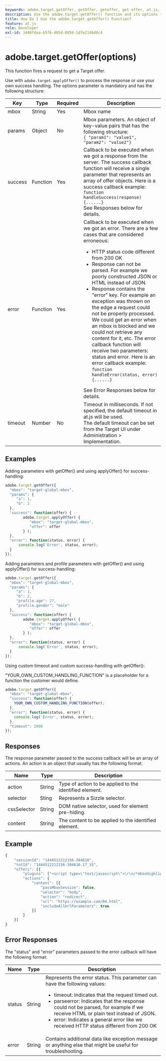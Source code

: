 ```yaml
---
keywords: adobe.target.getOffer, getOffer, getoffer, get offer, at.js, functions, function, $8
description: Use the adobe.target.getOffer() function and its options for the Adobe Target at.js library to fire requests to get a Target offer.
title: How Do I Use the adobe.target.getOffer() Function?
feature: at.js
role: Developer
exl-id: 3448fdaa-b5f6-465d-8858-1dfe214bd8c4
---
```

# adobe.target.getOffer(options)

This function fires a request to get a Target offer.

Use with `adobe.target.applyOffer()` to process the response or use your own success handling. The options parameter is mandatory and has the following structure:

| Key | Type | Required | Description |
|--- |--- |--- |--- |
|mbox|String|Yes|Mbox name|
|params|Object|No|Mbox parameters. An object of key-value pairs that has the following structure:<br />`{ "param1": "value1", "param2": "value2"}`|
|success|Function|Yes|Callback to be executed when we got a response from the server. The success callback function will receive a single parameter that represents an array of offer objects. Here is a success callback example:<br />`function handleSuccess(response){......}`<br />See Responses below for details.|
|error|Function|Yes|Callback to be executed when we got an error. There are a few cases that are considered erroneous:<ul><li>HTTP status code different from 200 OK</li><li>Response can not be parsed. For example we poorly constructed JSON or HTML instead of JSON.</li><li>Response contains the "error" key. For example an exception was thrown on the edge a request could not be properly processed. We could get an error when an mbox is blocked and we could not retrieve any content for it, etc. The error callback function will receive two parameters: status and error. Here is an error callback example: `function handleError(status, error){......}`</li></ul>See Error Responses below for details.|
|timeout|Number|No|Timeout in milliseconds. If not specified, the default timeout in at.js will be used.<br />The default timeout can be set from the Target UI under Administration > Implementation.|

## Examples

Adding parameters with getOffer() and using applyOffer() for success-handling:

```javascript
adobe.target.getOffer({   
  "mbox": "target-global-mbox", 
  "params": { 
     "a": 1, 
     "b": 2 
  }, 
  "success": function(offer) {           
        adobe.target.applyOffer( {  
           "mbox": "target-global-mbox", 
           "offer": offer  
        } ); 
  },   
  "error": function(status, error) {           
      console.log('Error', status, error); 
  } 
});
```

Adding parameters and profile parameters with getOffer() and using applyOffer() for success-handling:

```javascript
adobe.target.getOffer({   
  "mbox": "target-global-mbox", 
  "params": { 
     "a": 1, 
     "b": 2, 
     "profile.age": 27, 
     "profile.gender": "male" 
  }, 
  "success": function(offer) {           
        adobe.target.applyOffer( {  
           "mbox": "target-global-mbox", 
           "offer": offer  
        } ); 
  },   
  "error": function(status, error) {           
      console.log('Error', status, error); 
  } 
});
```

Using custom timeout and custom success-handling with getOffer():

"YOUR_OWN_CUSTOM_HANDLING_FUNCTION" is a placeholder for a function the customer would define.

```javascript
adobe.target.getOffer({     
  "mbox": "target-global-mbox",   
  "success": function(offer) { 
    YOUR_OWN_CUSTOM_HANDLING_FUNCTION(offer);   
  }, 
  "error": function(status, error) {                 
    console.log('Error', status, error);   
  },   
  "timeout": 2000 
});
```

## Responses

The response parameter passed to the success callback will be an array of actions. An action is an object that usually has the following format:

| Name | Type | Description |
|--- |--- |--- |
|action|String|Type of action to be applied to the identified element.|
|selector|Sting|Represents a Sizzle selector.|
|cssSelector|String|DOM native selector, used for element pre-hiding.|
|content|String|The content to be applied to the identified element.|

## Example

```javascript
{ 
    "sessionId": "1444512212156-384616", 
    "tntId": "1444512212156-384616.17_35", 
    "offers": [{ 
        "plugins": ["<script type=\"text/javascript\">\r\n/*mboxHighlight+ (1of2) v1 ==> Response Plugin*/\r\nwindow.ttMETA=(typeof(window.ttMETA)!='undefined')?window.ttMETA:[];window.ttMETA.push({'mbox':'target-global-mbox','campaign':'at: redirect ootb','experience':'Experience B','offer':'/at_redirect_ootb/experiences/1/pages/0/1442082890250'});window.ttMBX=function(x){var mbxList=[];for(i=0;i<ttMETA.length;i++){if(ttMETA[i].mbox==x.getName()){mbxList.push(ttMETA[i])}}return mbxList[x.getId()]}\r\n</script>"], 
        "actions": { 
            "content": [{ 
                "passMboxSession": false, 
                "selector": "body", 
                "action": "redirect", 
                "url": "https://example.com/04.html", 
                "includeAllUrlParameters": true 
            }] 
        } 
    }] 
}
```

## Error Responses

The "status" and "error" parameters passed to the error callback will have the following format:

| Name | Type | Description |
|--- |--- |--- |
|status|String|Represents the error status. This parameter can have the following values:<ul><li>timeout: Indicates that the request timed out.</li><li>parseerror: Indicates that the response could not be parsed, for example if we receive HTML or plain text instead of JSON.</li><li>error: Indicates a general error like we received HTTP status different from 200 OK</li></ul>|
|error|String|Contains additional data like exception message or anything else that might be useful for troubleshooting.|
